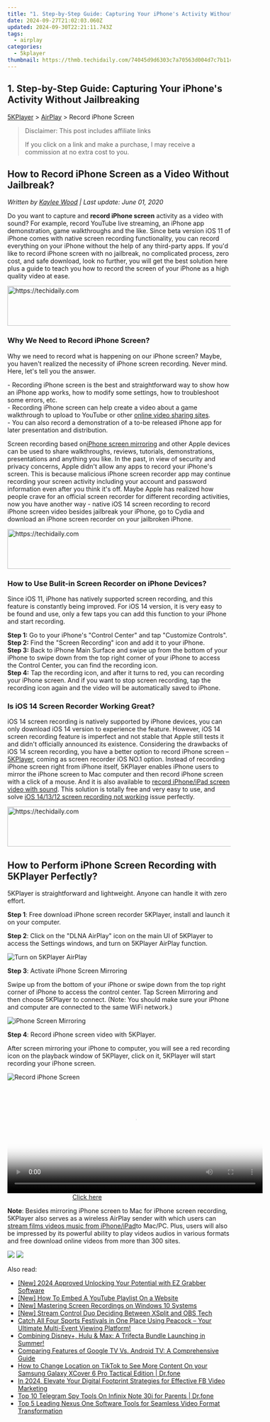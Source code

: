 ```yaml
---
title: "1. Step-by-Step Guide: Capturing Your iPhone's Activity Without Jailbreaking"
date: 2024-09-27T21:02:03.060Z
updated: 2024-09-30T22:21:11.743Z
tags:
  - airplay
categories:
  - 5kplayer
thumbnail: https://thmb.techidaily.com/74045d9d6303c7a70563d004d7c7b11c2909530a50d24fd1a27318344d95b256.jpg
---
```


## 1. Step-by-Step Guide: Capturing Your iPhone's Activity Without Jailbreaking

[5KPlayer](https://tools.techidaily.com/5kplayer/products/) \> [AirPlay](https://tools.techidaily.com/5kplayer/airplay/) \> Record iPhone Screen

>  Disclaimer: This post includes affiliate links
>
>  If you click on a link and make a purchase, I may receive a commission at no extra cost to you.
>

## How to Record iPhone Screen as a Video Without Jailbreak?

 _Written by [Kaylee Wood](https://www.quora.com/profile/Amanda-Hu-21) | Last update: June 01, 2020_

Do you want to capture and **record iPhone screen** activity as a video with sound? For example, record YouTube live streaming, an iPhone app demonstration, game walkthroughs and the like. Since beta version iOS 11 of iPhone comes with native screen recording functionality, you can record everything on your iPhone without the help of any third-party apps. If you'd like to record iPhone screen with no jailbreak, no complicated process, zero cost, and safe download, look no further, you will get the best solution here plus a guide to teach you how to record the screen of your iPhone as a high quality video at ease.

<!-- affiliate ads begin -->
<a href="https://appsumo.8odi.net/c/5597632/2144283/7443" target="_top" id="2144283">
  <img src="//a.impactradius-go.com/display-ad/7443-2144283" border="0" alt="https://techidaily.com" width="600" height="90"/>
</a>
<img height="0" width="0" src="https://appsumo.8odi.net/i/5597632/2144283/7443" style="position:absolute;visibility:hidden;" border="0" />
<!-- affiliate ads end -->

### Why We Need to Record iPhone Screen?

Why we need to record what is happening on our iPhone screen? Maybe, you haven't realized the necessity of iPhone screen recording. Never mind. Here, let's tell you the answer.

\- Recording iPhone screen is the best and straightforward way to show how an iPhone app works, how to modify some settings, how to troubleshoot some errors, etc.  
 \- Recording iPhone screen can help create a video about a game walkthrough to upload to YouTube or other [online video sharing sites](https://tools.techidaily.com/5kplayer/youtube-download/).  
 \- You can also record a demonstration of a to-be released iPhone app for later presentation and distribution.

Screen recording based on[iPhone screen mirroring](https://tools.techidaily.com/5kplayer/airplay/) and other Apple devices can be used to share walkthroughs, reviews, tutorials, demonstrations, presentations and anything you like. In the past, in view of security and privacy concerns, Apple didn't allow any apps to record your iPhone's screen. This is because malicious iPhone screen recorder app may continue recording your screen activity including your account and password information even after you think it's off. Maybe Apple has realized how people crave for an official screen recorder for different recording activities, now you have another way - native iOS 14 screen recording to record iPhone screen video besides jailbreak your iPhone, go to Cydia and download an iPhone screen recorder on your jailbroken iPhone.

<!-- affiliate ads begin -->
<a href="https://smilemakers.pxf.io/c/5597632/2123899/26106" target="_top" id="2123899">
  <img src="//a.impactradius-go.com/display-ad/26106-2123899" border="0" alt="https://techidaily.com" width="728" height="90"/>
</a>
<img height="0" width="0" src="https://smilemakers.pxf.io/i/5597632/2123899/26106" style="position:absolute;visibility:hidden;" border="0" />
<!-- affiliate ads end -->

### How to Use Bulit-in Screen Recorder on iPhone Devices?

Since iOS 11, iPhone has natively supported screen recording, and this feature is constantly being improved. For iOS 14 version, it is very easy to be found and use, only a few taps you can add this function to your iPhone and start recording. 

**Step 1:** Go to your iPhone's "Control Center" and tap "Customize Controls".  
**Step 2:** Find the "Screen Recording" icon and add it to your iPhone.  
**Step 3:** Back to iPhone Main Surface and swipe up from the bottom of your iPhone to swipe down from the top right corner of your iPhone to access the Control Center, you can find the recording icon.  
**Step 4:** Tap the recording icon, and after it turns to red, you can recording your iPhone screen. And if you want to stop screen recording, tap the recording icon again and the video will be automatically saved to iPhone.

### Is iOS 14 Screen Recorder Working Great?

 iOS 14 screen recording is natively supported by iPhone devices, you can only download iOS 14 version to experience the feature. However, iOS 14 screen recording feature is imperfect and not stable that Apple still tests it and didn't officially announced its existence. Considering the drawbacks of iOS 14 screen recording, you have a better option to record iPhone screen – [5KPlayer](https://tools.techidaily.com/5kplayer/products/), coming as screen recorder iOS NO.1 option. Instead of recording iPhone screen right from iPhone itself, 5KPlayer enables iPhone users to mirror the iPhone screen to Mac computer and then record iPhone screen with a click of a mouse. And it is also available to [record iPhone/iPad screen video with sound](https://tools.techidaily.com/5kplayer/airplay/). This solution is totally free and very easy to use, and solve [iOS 14/13/12 screen recording not working](https://tools.techidaily.com/5kplayer/airplay/) issue perfectly. 

<!-- affiliate ads begin -->
<a href="https://imp.i357552.net/c/5597632/857865/11832" target="_top" id="857865">
  <img src="//a.impactradius-go.com/display-ad/11832-857865" border="0" alt="https://techidaily.com" width="728" height="90"/>
</a>
<img height="0" width="0" src="https://imp.i357552.net/i/5597632/857865/11832" style="position:absolute;visibility:hidden;" border="0" />
<!-- affiliate ads end -->

##  How to Perform iPhone Screen Recording with 5KPlayer Perfectly?

5KPlayer is straightforward and lightweight. Anyone can handle it with zero effort.

**Step 1**: Free download iPhone screen recorder 5KPlayer, install and launch it on your computer.

**Step 2**: Click on the "DLNA AirPlay" icon on the main UI of 5KPlayer to access the Settings windows, and turn on 5KPlayer AirPlay function.

![Turn on 5KPlayer AirPlay](https://www.5kplayer.com/airplay/img/turn-on-airplay-5kplayer.jpg)

**Step 3**: Activate iPhone Screen Mirroring

Swipe up from the bottom of your iPhone or swipe down from the top right corner of iPhone to access the control center. Tap Screen Mirroring and then choose 5KPlayer to connect. (Note: You should make sure your iPhone and computer are connected to the same WiFi network.)

![iPhone Screen Mirroring](https://www.5kplayer.com/airplay/img/iphone-screen-mirroring.jpg)

**Step 4**: Record iPhone screen video with 5KPlayer.

After screen mirroring your iPhone to computer, you will see a red recording icon on the playback window of 5KPlayer, click on it, 5KPlayer will start recording your iPhone screen.

![Record iPhone Screen](https://www.5kplayer.com/airplay/img/5kplayer-record-iphone-screen.jpg) 

<!-- affiliate ads begin -->
<span id="1983552">
					<video width="576" height="240" style="cursor:pointer"
           poster="//a.impactradius-go.com/display-clicktoplayimage/1983552.png"
           onclick="if(!this.playClicked){this.play();this.setAttribute('controls',true);this.playClicked=true;}">
	   <source src="//a.impactradius-go.com/display-ad/22993-1983552">
	   <img src="//a.impactradius-go.com/display-clicktoplayimage/1983552.png" style="border: none; height: 100%; width: 100%; object-fit: contain">
	</video>
	<div style="width:360px;text-align:center"><a href="javascript:window.open(decodeURIComponent('https%3A%2F%2Fhomestyler.sjv.io%2Fc%2F5597632%2F1983552%2F22993'), '_blank');void(0);">Click here</a></div>
</span>
<img height="0" width="0" src="https://imp.pxf.io/i/5597632/1983552/22993" style="position:absolute;visibility:hidden;" border="0" />
<!-- affiliate ads end -->

**Note**: Besides mirroring iPhone screen to Mac for iPhone screen recording, 5KPlayer also serves as a wireless AirPlay sender with which users can [stream films videos music from iPhone/iPad](https://tools.techidaily.com/5kplayer/airplay/)to Mac/PC. Plus, users will also be impressed by its powerful ability to play videos audios in various formats and free download online videos from more than 300 sites.

[![](https://www.5kplayer.com/airplay/../button/freedownwhitewin.png)](https://tools.techidaily.com/5kplayer/products/) [![](https://www.5kplayer.com/airplay/../button/freedownbackmac.png)](https://tools.techidaily.com/5kplayer/products/)

<ins class="adsbygoogle"
     style="display:block"
     data-ad-format="autorelaxed"
     data-ad-client="ca-pub-7571918770474297"
     data-ad-slot="1223367746"></ins>

<ins class="adsbygoogle"
     style="display:block"
     data-ad-client="ca-pub-7571918770474297"
     data-ad-slot="8358498916"
     data-ad-format="auto"
     data-full-width-responsive="true"></ins>

<span class="atpl-alsoreadstyle">Also read:</span>
<div><ul>
<li><a href="https://video-capture.techidaily.com/new-2024-approved-unlocking-your-potential-with-ez-grabber-software/"><u>[New] 2024 Approved Unlocking Your Potential with EZ Grabber Software</u></a></li>
<li><a href="https://youtube-stream.techidaily.com/new-how-to-embed-a-youtube-playlist-on-a-website/"><u>[New] How To Embed A YouTube Playlist On a Website</u></a></li>
<li><a href="https://desktop-recording.techidaily.com/new-mastering-screen-recordings-on-windows-10-systems/"><u>[New] Mastering Screen Recordings on Windows 10 Systems</u></a></li>
<li><a href="https://article-files.techidaily.com/new-stream-control-duo-deciding-between-xsplit-and-obs-tech/"><u>[New] Stream Control Duo Deciding Between XSplit and OBS Tech</u></a></li>
<li><a href="https://media-tips.techidaily.com/catch-all-four-sports-festivals-in-one-place-using-peacock-your-ultimate-multi-event-viewing-platform/"><u>Catch All Four Sports Festivals in One Place Using Peacock – Your Ultimate Multi-Event Viewing Platform!</u></a></li>
<li><a href="https://media-tips.techidaily.com/combining-disneyplus-hulu-and-max-a-trifecta-bundle-launching-in-summer/"><u>Combining Disney+, Hulu & Max: A Trifecta Bundle Launching in Summer!</u></a></li>
<li><a href="https://media-tips.techidaily.com/comparing-features-of-google-tv-vs-android-tv-a-comprehensive-guide/"><u>Comparing Features of Google TV Vs. Android TV: A Comprehensive Guide</u></a></li>
<li><a href="https://location-social.techidaily.com/how-to-change-location-on-tiktok-to-see-more-content-on-your-samsung-galaxy-xcover-6-pro-tactical-edition-drfone-by-drfone-virtual-android/"><u>How to Change Location on TikTok to See More Content On your Samsung Galaxy XCover 6 Pro Tactical Edition | Dr.fone</u></a></li>
<li><a href="https://facebook-video-recording.techidaily.com/in-2024-elevate-your-digital-footprint-strategies-for-effective-fb-video-marketing/"><u>In 2024, Elevate Your Digital Footprint Strategies for Effective FB Video Marketing</u></a></li>
<li><a href="https://android-location-track.techidaily.com/top-10-telegram-spy-tools-on-infinix-note-30i-for-parents-drfone-by-drfone-virtual-android/"><u>Top 10 Telegram Spy Tools On Infinix Note 30i for Parents | Dr.fone</u></a></li>
<li><a href="https://media-tips.techidaily.com/top-5-leading-nexus-one-software-tools-for-seamless-video-format-transformation/"><u>Top 5 Leading Nexus One Software Tools for Seamless Video Format Transformation</u></a></li>
</ul></div>

